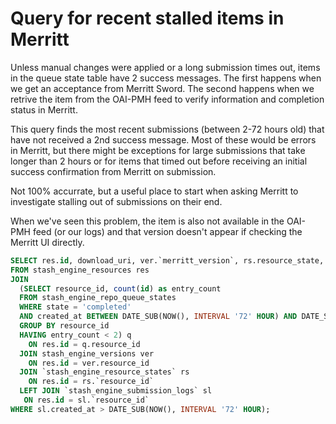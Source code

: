 # Query for recent stalled items in Merritt

Unless manual changes were applied or a long submission times out, items in the queue state table have 2 success messages. The first
happens when we get an acceptance from Merritt Sword. The second happens when we retrive the item from the OAI-PMH feed to verify
information and completion status in Merritt.

This query finds the most recent submissions (between 2-72 hours old) that have not received a 2nd success message. Most of these
would be errors in Merritt, but there might be exceptions for large submissions that take longer than 2 hours or for items that timed
out before receiving an initial success confirmation from Merritt on submission.

Not 100% accurrate, but a useful place to start when asking Merritt to investigate stalling out of submissions on their end.

When we've seen this problem, the item is also not available in the OAI-PMH feed (or our logs) and that version doesn't appear if
checking the Merritt UI directly.

```sql
SELECT res.id, download_uri, ver.`merritt_version`, rs.resource_state, sl.`created_at`, sl.`archive_submission_request`, sl.`archive_response`
FROM stash_engine_resources res
JOIN 
  (SELECT resource_id, count(id) as entry_count
  FROM stash_engine_repo_queue_states
  WHERE state = 'completed' 
  AND created_at BETWEEN DATE_SUB(NOW(), INTERVAL '72' HOUR) AND DATE_SUB(NOW(), INTERVAL '2' HOUR)
  GROUP BY resource_id
  HAVING entry_count < 2) q
    ON res.id = q.resource_id
  JOIN stash_engine_versions ver
    ON res.id = ver.resource_id
  JOIN `stash_engine_resource_states` rs
    ON res.id = rs.`resource_id`
  LEFT JOIN `stash_engine_submission_logs` sl
   ON res.id = sl.`resource_id`
WHERE sl.created_at > DATE_SUB(NOW(), INTERVAL '72' HOUR);
```
